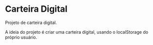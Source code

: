 # Carteira Digital
 Projeto de carteira digital.
 
 A ideia do projeto é criar uma carteira digital, usando o localStorage do próprio usuário.
